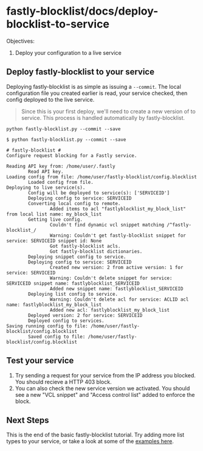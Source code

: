 # fastly-blocklist/docs/deploy-blocklist-to-service

Objectives:
1. Deploy your configuration to a live service

## Deploy fastly-blocklist to your service

Deploying fastly-blocklist is as simple as issuing a `--commit`. The local configuration file you created earlier is read, your service checked, then config deployed to the live service.

> Since this is your first deploy, we'll need to create a new version of to service. This process is handled automatically by fastly-blocklist.

`python fastly-blocklist.py --commit --save`

```
$ python fastly-blocklist.py --commit --save

# fastly-blocklist #
Configure request blocking for a Fastly service.

Reading API key from: /home/user/.fastly
        Read API key.
Loading config from file: /home/user/fastly-blocklist/config.blocklist
        Loaded config from file.
Deploying to live service(s).
        Config will be deployed to service(s): ['SERVICEID']
        Deploying config to service: SERVICEID
        Converting local config to remote.
                Added items to acl "fastlyblocklist_my_block_list" from local list name: my_block_list
        Getting live config.
                Couldn't find dynamic vcl snippet matching /^fastly-blocklist_/
                Warning: Couldn't get fastly-blocklist snippet for service: SERVICEID snippet id: None
                Got fastly-blocklist acls.
                Got fastly-blocklist dictionaries.
        Deploying snippet config to service.
        Deploying config to service: SERVICEID
                Created new version: 2 from active version: 1 for service: SERVICEID
                Warning: Couldn't delete snippet for service: SERVICEID snippet name: fastlyblocklist_SERVICEID
                Added new snippet name: fastlyblocklist_SERVICEID
        Deploying list config to service.
                Warning: Couldn't delete acl for service: ACLID acl name: fastlyblocklist_my_block_list
                Added new acl: fastlyblocklist_my_block_list
        Deployed version: 2 for service: SERVICEID
        Deployed config to services.
Saving running config to file: /home/user/fastly-blocklist/config.blocklist
        Saved config to file: /home/user/fastly-blocklist/config.blocklist
```

## Test your service

1. Try sending a request for your service from the IP address you blocked. You should recieve a HTTP 403 block.
1. You can also check the new service version we activated. You should see a new "VCL snippet" and "Access control list" added to enforce the block.

## Next Steps
This is the end of the basic fastly-blocklist tutorial. Try adding more list types to your service, or take a look at some of the [examples here](README.md#Examples).
